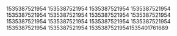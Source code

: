 1535387521954
1535387521954
1535387521954
1535387521954
1535387521954
1535387521954
1535387521954
1535387521954
1535387521954
1535387521954
1535387521954
1535387521954
1535387521954
1535387521954
15353875219541535401761689